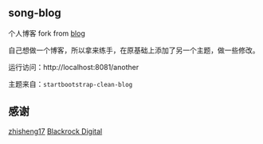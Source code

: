 ## song-blog
个人博客
fork from [blog](https://github.com/zhisheng17/blog)

自己想做一个博客，所以拿来练手，在原基础上添加了另一个主题，做一些修改。

运行访问：http://localhost:8081/another

主题来自：`startbootstrap-clean-blog`
## 感谢

[zhisheng17](https://github.com/zhisheng17/blog)
[Blackrock Digital](https://github.com/BlackrockDigital)
